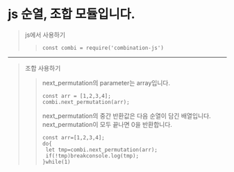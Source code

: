 js 순열, 조합 모듈입니다.
=============
> js에서 사용하기  
>>```const combi = require('combination-js')```
* * * 
> 조합 사용하기  
>    >next_permutation의 parameter는 array입니다.  
>>```
>>const arr = [1,2,3,4];
>>combi.next_permutation(arr);
>>```
>   >next_permutation의 중간 반환값은 다음 순열이 담긴 배열입니다.  
> >next_permutation이 모두 끝나면 0을 반환합니다.
>>```
>>const arr=[1,2,3,4];  
>>do{
>>  let tmp=combi.next_permutation(arr);
>>  if(!tmp)breakconsole.log(tmp);
>> }while(1)
>>```


